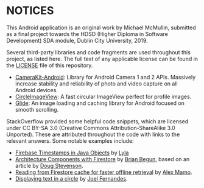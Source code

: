 # NOTICES
This Android application is an original work by Michael McMullin, submitted as a final project towards the HDSD (Higher Diploma
in Software Development) SDA module, Dublin City University, 2019.

Several third-party libraries and code fragments are used throughout this project, as listed here. The full text of any applicable
license can be found in the [LICENSE](https://github.com/mcmullm2-dcu/assign5/blob/master/LICENSE) file of this repository.

* [CameraKit-Android](https://github.com/CameraKit/camerakit-android): Library for Android Camera 1 and 2 APIs. Massively increase
stability and reliability of photo and video capture on all Android devices.
* [CircleImageView](https://github.com/hdodenhof/CircleImageView): A fast circular ImageView perfect for profile images.
* [Glide](https://github.com/bumptech/glide): An image loading and caching library for Android focused on smooth scrolling.

StackOverflow provided some helpful code snippets, which are licensed under CC BY-SA 3.0 (Creative Commons Attribution-ShareAlike 3.0 Unported). These are attributed throughout the code with links to the relevant answers. Some notable examples include:

* [Firebase Timestamps in Java Objects](https://stackoverflow.com/a/33111791/5233918) by [Lyla](https://stackoverflow.com/users/497605/lyla)
* [Architecture Components with Firestore](https://stackoverflow.com/a/50455288/5233918) by [Brian Begun](https://stackoverflow.com/users/6846268/brian-begun), based on an article by [Doug Stevenson](https://firebase.googleblog.com/2017/12/using-android-architecture-components.html).
* [Reading from Firestore cache for faster offline retrieval](https://stackoverflow.com/a/48807510/5233918) by [Alex Mamo](https://stackoverflow.com/users/5246885/alex-mamo).
* [Displaying text in a circle](https://stackoverflow.com/a/20168311) by [Joel Fernandes](https://stackoverflow.com/users/3025732/joel-fernandes).
